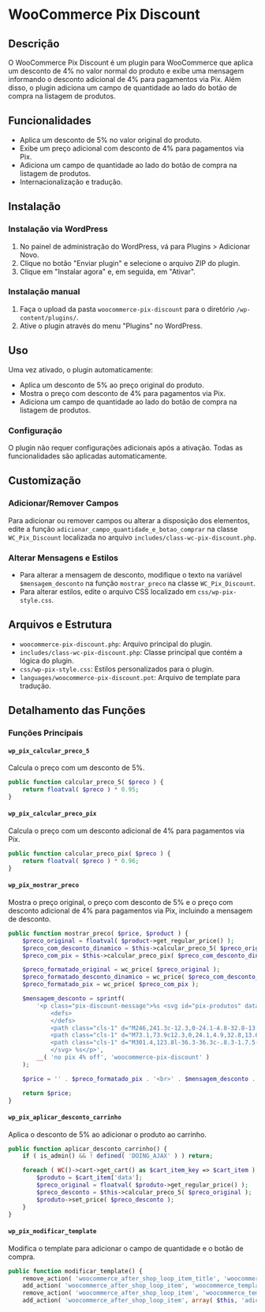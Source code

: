 # WooCommerce Pix Discount

## Descrição
O WooCommerce Pix Discount é um plugin para WooCommerce que aplica um desconto de 4% no valor normal do produto e exibe uma mensagem informando o desconto adicional de 4% para pagamentos via Pix. Além disso, o plugin adiciona um campo de quantidade ao lado do botão de compra na listagem de produtos.

## Funcionalidades
- Aplica um desconto de 5% no valor original do produto.
- Exibe um preço adicional com desconto de 4% para pagamentos via Pix.
- Adiciona um campo de quantidade ao lado do botão de compra na listagem de produtos.
- Internacionalização e tradução.

## Instalação

### Instalação via WordPress
1. No painel de administração do WordPress, vá para Plugins > Adicionar Novo.
2. Clique no botão "Enviar plugin" e selecione o arquivo ZIP do plugin.
3. Clique em "Instalar agora" e, em seguida, em "Ativar".

### Instalação manual
1. Faça o upload da pasta `woocommerce-pix-discount` para o diretório `/wp-content/plugins/`.
2. Ative o plugin através do menu "Plugins" no WordPress.

## Uso
Uma vez ativado, o plugin automaticamente:
- Aplica um desconto de 5% ao preço original do produto.
- Mostra o preço com desconto de 4% para pagamentos via Pix.
- Adiciona um campo de quantidade ao lado do botão de compra na listagem de produtos.

### Configuração
O plugin não requer configurações adicionais após a ativação. Todas as funcionalidades são aplicadas automaticamente.

## Customização

### Adicionar/Remover Campos
Para adicionar ou remover campos ou alterar a disposição dos elementos, edite a função `adicionar_campo_quantidade_e_botao_comprar` na classe `WC_Pix_Discount` localizada no arquivo `includes/class-wc-pix-discount.php`.

### Alterar Mensagens e Estilos
- Para alterar a mensagem de desconto, modifique o texto na variável `$mensagem_desconto` na função `mostrar_preco` na classe `WC_Pix_Discount`.
- Para alterar estilos, edite o arquivo CSS localizado em `css/wp-pix-style.css`.

## Arquivos e Estrutura
- `woocommerce-pix-discount.php`: Arquivo principal do plugin.
- `includes/class-wc-pix-discount.php`: Classe principal que contém a lógica do plugin.
- `css/wp-pix-style.css`: Estilos personalizados para o plugin.
- `languages/woocommerce-pix-discount.pot`: Arquivo de template para tradução.

## Detalhamento das Funções

### Funções Principais

#### `wp_pix_calcular_preco_5`
Calcula o preço com um desconto de 5%.

```php
public function calcular_preco_5( $preco ) {
    return floatval( $preco ) * 0.95;
}
```

#### `wp_pix_calcular_preco_pix`
Calcula o preço com um desconto adicional de 4% para pagamentos via Pix.

```php
public function calcular_preco_pix( $preco ) {
    return floatval( $preco ) * 0.96;
}
```

#### `wp_pix_mostrar_preco`
Mostra o preço original, o preço com desconto de 5% e o preço com desconto adicional de 4% para pagamentos via Pix, incluindo a mensagem de desconto.

```php
public function mostrar_preco( $price, $product ) {
    $preco_original = floatval( $product->get_regular_price() );
    $preco_com_desconto_dinamico = $this->calcular_preco_5( $preco_original );
    $preco_com_pix = $this->calcular_preco_pix( $preco_com_desconto_dinamico );

    $preco_formatado_original = wc_price( $preco_original );
    $preco_formatado_desconto_dinamico = wc_price( $preco_com_desconto_dinamico );
    $preco_formatado_pix = wc_price( $preco_com_pix );

    $mensagem_desconto = sprintf(
        '<p class="pix-discount-message">%s <svg id="pix-produtos" data-name="pix-produtos" xmlns="http://www.w3.org/2000/svg" version="1.1" viewBox="0 0 315.4 315.6">
            <defs>
            </defs>
            <path class="cls-1" d="M246,241.3c-12.3,0-24.1-4.8-32.8-13.5l-47.4-47.4c-3.5-3.3-9-3.3-12.4,0l-47.5,47.5c-8.7,8.7-20.5,13.6-32.8,13.6h-9.3l60,60c18.7,18.7,49.1,18.7,67.8,0l60.1-60.1h-5.8.1Z"/>
            <path class="cls-1" d="M73.1,73.9c12.3,0,24.1,4.9,32.8,13.6l47.5,47.5c3.4,3.4,9,3.4,12.4,0l47.3-47.3c8.7-8.7,20.5-13.6,32.8-13.6h5.7l-60.1-60.1c-18.7-18.7-49.1-18.7-67.8,0h0l-59.9,59.9s9.3,0,9.3,0Z"/>
            <path class="cls-1" d="M301.4,123.8l-36.3-36.3c-.8.3-1.7.5-2.6.5h-16.5c-8.6,0-16.8,3.4-22.9,9.5l-47.3,47.3c-8.9,8.9-23.3,8.9-32.1,0l-47.5-47.5c-6.1-6.1-14.3-9.5-22.9-9.5h-20.3c-.8,0-1.7-.2-2.4-.5L14,123.8c-18.7,18.7-18.7,49.1,0,67.8l36.5,36.5c.8-.3,1.6-.5,2.4-.5h20.4c8.6,0,16.8-3.4,22.9-9.5l47.5-47.5c8.6-8.6,23.6-8.6,32.1,0l47.3,47.3c6.1,6.1,14.3,9.5,22.9,9.5h16.5c.9,0,1.8.2,2.6.5l36.3-36.3c18.7-18.7,18.7-49.1,0-67.8h0"/>
            </svg> %s</p>',
        __( 'no pix 4% off', 'woocommerce-pix-discount' )
    );

    $price = '' . $preco_formatado_pix . '<br>' . $mensagem_desconto . '<br>' . '<del style="color: #d3d3d3;">' . $preco_formatado_original . '</del> ' . $preco_formatado_desconto_dinamico;

    return $price;
}
```

#### `wp_pix_aplicar_desconto_carrinho`
Aplica o desconto de 5% ao adicionar o produto ao carrinho.

```php
public function aplicar_desconto_carrinho() {
    if ( is_admin() && ! defined( 'DOING_AJAX' ) ) return;

    foreach ( WC()->cart->get_cart() as $cart_item_key => $cart_item ) {
        $produto = $cart_item['data'];
        $preco_original = floatval( $produto->get_regular_price() );
        $preco_desconto = $this->calcular_preco_5( $preco_original );
        $produto->set_price( $preco_desconto );
    }
}
```

#### `wp_pix_modificar_template`
Modifica o template para adicionar o campo de quantidade e o botão de compra.

```php
public function modificar_template() {
    remove_action( 'woocommerce_after_shop_loop_item_title', 'woocommerce_template_loop_price', 10 );
    add_action( 'woocommerce_after_shop_loop_item', 'woocommerce_template_loop_price', 9 );
    remove_action( 'woocommerce_after_shop_loop_item', 'woocommerce_template_loop_add_to_cart', 10 );
    add_action( 'woocommerce_after_shop_loop_item', array( $this, 'adicionar_campo_quantidade_e_botao_comprar' ), 10 );
